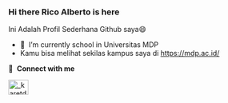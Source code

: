 ### Hi there Rico Alberto is here
Ini Adalah Profil Sederhana Github saya:smile:

- 🎒  &nbsp;I’m currently school in Universitas MDP
- Kamu bisa melihat sekilas kampus saya di https://mdp.ac.id/

🔗 &nbsp;**Connect with me**
<p align="left">
<a href="https://www.instagram.com/_karetdua/" target="blank"><img align="center" src="https://raw.githubusercontent.com/rahuldkjain/github-profile-readme-generator/master/src/images/icons/Social/instagram.svg" alt="_karetdua" height="30" width="40" /></a>



